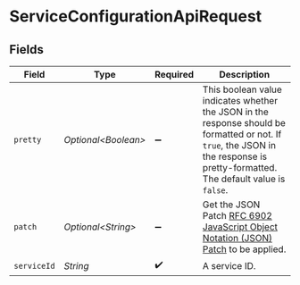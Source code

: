 # ServiceConfigurationApiRequest


## Fields

| Field                                                                                                                                                                            | Type                                                                                                                                                                             | Required                                                                                                                                                                         | Description                                                                                                                                                                      |
| -------------------------------------------------------------------------------------------------------------------------------------------------------------------------------- | -------------------------------------------------------------------------------------------------------------------------------------------------------------------------------- | -------------------------------------------------------------------------------------------------------------------------------------------------------------------------------- | -------------------------------------------------------------------------------------------------------------------------------------------------------------------------------- |
| `pretty`                                                                                                                                                                         | *Optional\<Boolean>*                                                                                                                                                             | :heavy_minus_sign:                                                                                                                                                               | This boolean value indicates whether the JSON in the response should be formatted or not. If `true`, the JSON in the response is pretty-formatted. The default value is `false`. |
| `patch`                                                                                                                                                                          | *Optional\<String>*                                                                                                                                                              | :heavy_minus_sign:                                                                                                                                                               | Get the JSON Patch [RFC 6902 JavaScript Object Notation (JSON) Patch](https://www.rfc-editor.org/rfc/rfc6902) to be applied.                                                     |
| `serviceId`                                                                                                                                                                      | *String*                                                                                                                                                                         | :heavy_check_mark:                                                                                                                                                               | A service ID.                                                                                                                                                                    |